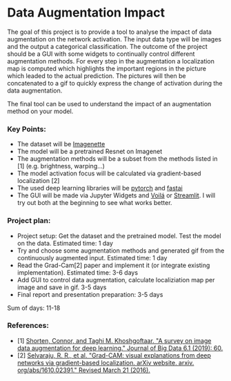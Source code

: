 # Data Augmentation Impact

The goal of this project is to provide a tool to analyse the impact of data augmentation on the network activation. The input data type will be images and the output a categorical classification. The outcome of the project should be a GUI with some widgets to continually control different augmentation methods. For every step in the augmentation a localization map is computed which highlights the important regions in the picture which leaded to the actual prediction. The pictures will then be concatenated to a gif to quickly express the change of activation during the data augmentation. 

The final tool can be used to understand the impact of an augmentation method on your model. 

### Key Points:

- The dataset will be [Imagenette](https://github.com/fastai/imagenette])
- The model will be a pretrained Resnet on Imagenet 
- The augmentation methods will be a subset from the methods listed in [1] (e.g. brightness, warping...)
- The model activation focus will be calculated via gradient-based localization [2]
- The used deep learning libraries will be [pytorch](https://github.com/pytorch/pytorch) and [fastai](https://github.com/fastai/fastai)
- The GUI will be made via Jupyter Widgets and [Voilá](https://github.com/voila-dashboards/voila) or [Streamlit](https://github.com/streamlit/streamlit). I will try out both at the beginning to see what works better. 

### Project plan:
- Project setup: Get the dataset and the pretrained model. Test the model on the data. Estimated time: 1 day
- Try and choose some augmentation methods and generated gif from the continuously augmented input. Estimated time: 1 day
- Read the Grad-Cam[2] paper and implement it (or integrate existing implementation). Estimated time: 3-6 days
- Add GUI to control data augmentation, calculate localiziation map per image and save in gif. 3-5 days
- Final report and presentation preparation: 3-5 days

Sum of days: 11-18

### References:
- [1] [Shorten, Connor, and Taghi M. Khoshgoftaar. "A survey on image data augmentation for deep learning." Journal of Big Data 6.1 (2019): 60.](https://link.springer.com/article/10.1186/s40537-019-0197-0)
- [2] [Selvaraju, R. R., et al. "Grad-CAM: visual explanations from deep networks via gradient-based localization. arXiv website. arxiv. org/abs/1610.02391." Revised March 21 (2016).](https://arxiv.org/pdf/1610.02391.pdf)


```python

```
